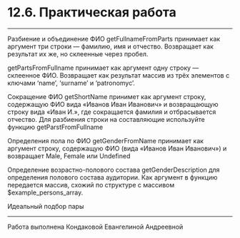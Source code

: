 # 12.6. Практическая работа

---
Разбиение и объединение ФИО
getFullnameFromParts принимает как аргумент три строки — фамилию, имя и отчество. Возвращает как результат их же, но склеенные через пробел.

getPartsFromFullname принимает как аргумент одну строку — склеенное ФИО. Возвращает как результат массив из трёх элементов с ключами ‘name’, ‘surname’ и ‘patronomyc’.

Сокращение ФИО
getShortName принимет как аргумент строку, содержащую ФИО вида «Иванов Иван Иванович» и возвращающую строку вида «Иван И.», где сокращается фамилия и отбрасывается отчество. Для разбиения строки на составляющие используйте функцию getParstFromFullname

Определения пола по ФИО
getGenderFromName принимает как аргумент строку, содержащую ФИО (вида «Иванов Иван Иванович») и возвращает Male, Female или Undefined

Определение возрастно-полового состава
getGenderDescription для определения полового состава аудитории. Как аргумент в функцию передается массив, схожий по структуре с массивом $example_persons_array.

Идеальный подбор пары

---
Работа выполнена Кондаковой Евангелиной Андреевной
